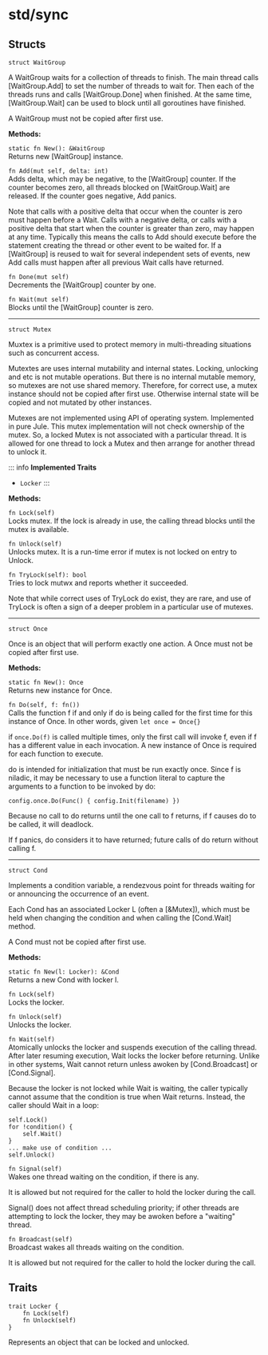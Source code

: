 # std/sync

## Structs
```jule
struct WaitGroup
```
A WaitGroup waits for a collection of threads to finish. The main thread calls \[WaitGroup.Add\] to set the number of threads to wait for. Then each of the threads runs and calls \[WaitGroup.Done\] when finished. At the same time, \[WaitGroup.Wait\] can be used to block until all goroutines have finished.

A WaitGroup must not be copied after first use.

**Methods:**

`static fn New(): &WaitGroup`\
Returns new \[WaitGroup\] instance.

`fn Add(mut self, delta: int)` \
Adds delta, which may be negative, to the \[WaitGroup\] counter. If the counter becomes zero, all threads blocked on \[WaitGroup.Wait\] are released. If the counter goes negative, Add panics.

Note that calls with a positive delta that occur when the counter is zero must happen before a Wait. Calls with a negative delta, or calls with a positive delta that start when the counter is greater than zero, may happen at any time. Typically this means the calls to Add should execute before the statement creating the thread or other event to be waited for. If a \[WaitGroup\] is reused to wait for several independent sets of events, new Add calls must happen after all previous Wait calls have returned.

`fn Done(mut self)` \
Decrements the \[WaitGroup\] counter by one.

`fn Wait(mut self)` \
Blocks until the \[WaitGroup\] counter is zero.

---

```jule
struct Mutex
```
Muxtex is a primitive used to protect memory in multi-threading situations such as concurrent access.

Mutextes are uses internal mutability and internal states. Locking, unlocking and etc is not mutable operations. But there is no internal mutable memory, so mutexes are not use shared memory. Therefore, for correct use, a mutex instance should not be copied after first use. Otherwise internal state will be copied and not mutated by other instances.

Mutexes are not implemented using API of operating system. Implemented in pure Jule. This mutex implementation will not check ownership of the mutex. So, a locked Mutex is not associated with a particular thread. It is allowed for one thread to lock a Mutex and then arrange for another thread to unlock it.

::: info
**Implemented Traits**
- `Locker`
:::

**Methods:**

`fn Lock(self)`\
Locks mutex. If the lock is already in use, the calling thread blocks until the mutex is available.

`fn Unlock(self)`\
Unlocks mutex. It is a run-time error if mutex is not locked on entry to Unlock.

`fn TryLock(self): bool`\
Tries to lock mutwx and reports whether it succeeded.

Note that while correct uses of TryLock do exist, they are rare, and use of TryLock is often a sign of a deeper problem in a particular use of mutexes.

---

```jule
struct Once
```
Once is an object that will perform exactly one action.
A Once must not be copied after first use.

**Methods:**

`static fn New(): Once`\
Returns new instance for Once.

`fn Do(self, f: fn())`\
Calls the function f if and only if do is being called for the first time for this instance of Once. In other words, given `let once = Once{}`

if `once.Do(f)` is called multiple times, only the first call will invoke f, even if f has a different value in each invocation. A new instance of Once is required for each function to execute.

do is intended for initialization that must be run exactly once. Since f is niladic, it may be necessary to use a function literal to capture the arguments to a function to be invoked by do:

`config.once.Do(Func() { config.Init(filename) })`

Because no call to do returns until the one call to f returns, if f causes do to be called, it will deadlock.

If f panics, do considers it to have returned; future calls of do return without calling f.

---

```jule
struct Cond
```
Implements a condition variable, a rendezvous point for threads waiting for or announcing the occurrence of an event.

Each Cond has an associated Locker L (often a \[&Mutex\]), which must be held when changing the condition and when calling the \[Cond.Wait\] method.

A Cond must not be copied after first use.

**Methods:**

`static fn New(l: Locker): &Cond`\
Returns a new Cond with locker l.

`fn Lock(self)`\
Locks the locker.

`fn Unlock(self)`\
Unlocks the locker.

`fn Wait(self)`\
Atomically unlocks the locker and suspends execution of the calling thread. After later resuming execution, Wait locks the locker before returning. Unlike in other systems, Wait cannot return unless awoken by \[Cond.Broadcast\] or \[Cond.Signal\].

Because the locker is not locked while Wait is waiting, the caller typically cannot assume that the condition is true when Wait returns. Instead, the caller should Wait in a loop:

	self.Lock()
	for !condition() {
	    self.Wait()
	}
	... make use of condition ...
	self.Unlock()

`fn Signal(self)`\
Wakes one thread waiting on the condition, if there is any.

It is allowed but not required for the caller to hold the locker during the call.

Signal() does not affect thread scheduling priority; if other threads are attempting to lock the locker, they may be awoken before a "waiting" thread.

`fn Broadcast(self)`\
Broadcast wakes all threads waiting on the condition.

It is allowed but not required for the caller to hold the locker during the call.

## Traits

```jule
trait Locker {
	fn Lock(self)
	fn Unlock(self)
}
```
Represents an object that can be locked and unlocked.